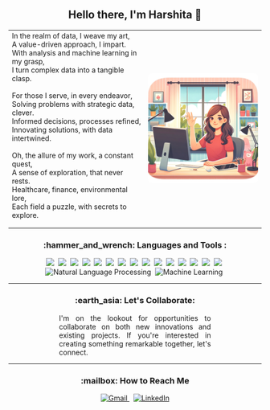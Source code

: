 <div align="center">
  <!-- Header Section -->
  <h2>Hello there, I'm Harshita 🐣</h2>
</div>

<div align="center">
<table border="0" cellpadding="0" cellspacing="0">
  <tr >
    <!-- Poem Section -->
    <td valign="top" style="border: none;>
      <p align="center">
        In the realm of data, I weave my art,<br>
        A value-driven approach, I impart.<br>
        With analysis and machine learning in my grasp,<br>
        I turn complex data into a tangible clasp.<br><br>
        For those I serve, in every endeavor,<br>
        Solving problems with strategic data, clever.<br>
        Informed decisions, processes refined,<br>
        Innovating solutions, with data intertwined.<br><br>
        Oh, the allure of my work, a constant quest,<br>
        A sense of exploration, that never rests.<br>
        Healthcare, finance, environmental lore,<br>
        Each field a puzzle, with secrets to explore.<br>
      </p>
    </td>
    <!-- Photo Section -->
    <td valign="center" style="border: none;">
      <p align="center">
        <img src="https://github.com/harshita24899/harshita24899/blob/main/Me.webp?raw=true" width="300" style="border-radius: 8px;"/>
      </p>
    </td>
  </tr>
</table>
</div>


<!-- Languages and Tools Section -->
<div align="center">
  <h3>:hammer_and_wrench: Languages and Tools :</h3>
  <!-- Icons for languages and tools -->
<div align="center">
  <img src="https://img.shields.io/badge/Python-3776AB?style=for-the-badge&logo=python&logoColor=white" />&nbsp;
  <img src="https://img.shields.io/badge/Java-007396?style=for-the-badge&logo=java&logoColor=white" />&nbsp;
  <img src="https://img.shields.io/badge/R-276DC3?style=for-the-badge&logo=r&logoColor=white" />&nbsp;
  <img src="https://img.shields.io/badge/JavaScript-F7DF1E?style=for-the-badge&logo=javascript&logoColor=black" />&nbsp;
  <img src="https://img.shields.io/badge/Dart-0175C2?style=for-the-badge&logo=dart&logoColor=white" />&nbsp;
  <img src="https://img.shields.io/badge/HTML5-E34F26?style=for-the-badge&logo=html5&logoColor=white" />&nbsp;
  <img src="https://img.shields.io/badge/CSS3-1572B6?style=for-the-badge&logo=css3&logoColor=white" />&nbsp;
  <img src="https://img.shields.io/badge/Bootstrap-7952B3?style=for-the-badge&logo=bootstrap&logoColor=white" />&nbsp;
  <img src="https://img.shields.io/badge/Power_BI-F2C811?style=for-the-badge&logo=powerbi&logoColor=black" />&nbsp;
  <img src="https://img.shields.io/badge/Tableau-E97627?style=for-the-badge&logo=tableau&logoColor=white" />&nbsp;
  <img src="https://img.shields.io/badge/Spark-E25A1C?style=for-the-badge&logo=apache-spark&logoColor=white" />&nbsp;
  <img src="https://img.shields.io/badge/SQL-4479A1?style=for-the-badge&logo=mysql&logoColor=white" />&nbsp;
  <img src="https://img.shields.io/badge/Azure-0089D6?style=for-the-badge&logo=microsoftazure&logoColor=white" />&nbsp;
   <img src="https://img.shields.io/badge/Google_Cloud-4285F4?style=for-the-badge&logo=google-cloud&logoColor=white" />&nbsp;
  <img src="https://img.shields.io/badge/OpenCV-5C3EE8?style=for-the-badge&logo=opencv&logoColor=white" />&nbsp;
  <img src="https://img.shields.io/badge/NLP-004D40?style=for-the-badge&logoColor=white" title="Natural Language Processing" />&nbsp;
  <img src="https://img.shields.io/badge/Machine_Learning-0769AD?style=for-the-badge&logoColor=white" title="Machine Learning" />&nbsp;

</div>



</div>

<hr>

<!-- Collaboration Section -->
<div align="center" style="margin-top: 20px;">
  <h3>:earth_asia: Let's Collaborate:</h3>
  <p style="text-align: justify; max-width: 60%; margin: auto;">
    I'm on the lookout for opportunities to collaborate on both new innovations and existing projects. If you're interested in creating something remarkable together, let's connect.
  </p>
</div>

<hr>

<!-- Contact Section -->
<div align="center">
  <h3>:mailbox: How to Reach Me</h3>
  <p>
    <a href="mailto:harshita24899@gmail.com">
      <img src="https://img.shields.io/badge/Gmail-D14836?style=for-the-badge&logo=gmail&logoColor=white" alt="Gmail"/>
    </a>&nbsp;
    <a href="https://www.linkedin.com/in/harshita-edugudi/">
      <img src="https://img.shields.io/badge/LinkedIn-0077B5?style=for-the-badge&logo=linkedin&logoColor=white" alt="LinkedIn"/>
    </a>
  </p>
</div>




</div>
